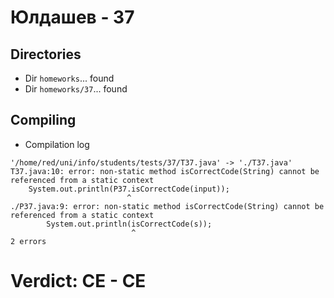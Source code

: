 # Юлдашев - 37
## Directories
- Dir `homeworks`... found
- Dir `homeworks/37`... found
## Compiling
- Compilation log
```
'/home/red/uni/info/students/tests/37/T37.java' -> './T37.java'
T37.java:10: error: non-static method isCorrectCode(String) cannot be referenced from a static context
    System.out.println(P37.isCorrectCode(input));
                          ^
./P37.java:9: error: non-static method isCorrectCode(String) cannot be referenced from a static context
        System.out.println(isCorrectCode(s));
                           ^
2 errors

```
# Verdict: **CE** - CE
